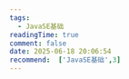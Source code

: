 ```yaml
---
tags:
  - JavaSE基础
readingTime: true
comment: false
date: 2025-06-18 20:06:54
recommend:  ['JavaSE基础',3]
---
```


